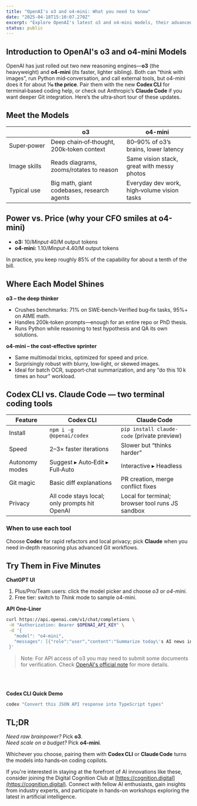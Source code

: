 ```yaml
---
title: "OpenAI's o3 and o4-mini: What you need to know"
date: "2025-04-18T15:10:07.270Z"
excerpt: "Explore OpenAI's latest o3 and o4-mini models, their advanced reasoning capabilities, potential applications, and how to access them with the new Codex CLI tool."
status: public
---
```


## Introduction to OpenAI's o3 and o4-mini Models

OpenAI has just rolled out two new reasoning engines—**o3** (the heavyweight) and **o4-mini** (its faster, lighter sibling). Both can “think with images”, run Python mid‑conversation, and call external tools, but o4-mini does it for about **1⁄10 the price**. Pair them with the new **Codex CLI** for terminal‑based coding help, or check out Anthropic’s **Claude Code** if you want deeper Git integration. Here’s the ultra‑short tour of these updates.

## Meet the Models

| | o3 | o4-mini |
|---|---|---|
| Super‑power | Deep chain‑of‑thought, 200k‑token context | 80–90% of o3’s brains, lower latency |
| Image skills | Reads diagrams, zooms/rotates to reason | Same vision stack, great with messy photos |
| Typical use | Big math, giant codebases, research agents | Everyday dev work, high‑volume vision tasks |

## Power vs. Price (why your CFO smiles at o4-mini)

- **o3:** $10/M input · $40/M output tokens  
- **o4-mini:** $1.10/M input · $4.40/M output tokens  

In practice, you keep roughly 85% of the capability for about a tenth of the bill.

## Where Each Model Shines

**o3 – the deep thinker**
- Crushes benchmarks: 71% on SWE‑bench‑Verified bug‑fix tasks, 95%+ on AIME math.
- Handles 200k‑token prompts—enough for an entire repo or PhD thesis.
- Runs Python while reasoning to test hypothesis and QA its own solutions.

**o4-mini – the cost‑effective sprinter**
- Same multimodal tricks, optimized for speed and price.
- Surprisingly robust with blurry, low‑light, or skewed images.
- Ideal for batch OCR, support‑chat summarization, and any “do this 10 k times an hour” workload.

## Codex CLI vs. Claude Code — two terminal coding tools

| Feature | Codex CLI | Claude Code |
|---|---|---|
| Install | `npm i -g @openai/codex` | `pip install claude-code` (private preview) |
| Speed | 2–3× faster iterations | Slower but “thinks harder” |
| Autonomy modes | Suggest ▸ Auto‑Edit ▸ Full‑Auto | Interactive ▸ Headless |
| Git magic | Basic diff explanations | PR creation, merge conflict fixes |
| Privacy | All code stays local; only prompts hit OpenAI | Local for terminal; browser tool runs JS sandbox |

### When to use each tool
Choose **Codex** for rapid refactors and local privacy; pick **Claude** when you need in‑depth reasoning plus advanced Git workflows.

## Try Them in Five Minutes

**ChatGPT UI**  
1. Plus/Pro/Team users: click the model picker and choose *o3* or *o4-mini*.  
2. Free tier: switch to *Think* mode to sample o4-mini.

**API One‑Liner**  
```bash
curl https://api.openai.com/v1/chat/completions \
 -H "Authorization: Bearer $OPENAI_API_KEY" \
 -d '{
   "model": "o4-mini",
   "messages": [{"role":"user","content":"Summarize today\'s AI news in 5 bullets"}]
 }'
```
> Note: For API access of o3 you may need to submit some documents for verification. Check [OpenAI's official note](https://help.openai.com/en/articles/10362446-api-access-to-o1-o3-and-o4-models) for more details.

<br></br>

**Codex CLI Quick Demo**  
```bash
codex "Convert this JSON API response into TypeScript types"
```

## TL;DR

*Need raw brainpower?* Pick **o3**.  
*Need scale on a budget?* Pick **o4-mini**.  

Whichever you choose, pairing them with **Codex CLI** or **Claude Code** turns the models into hands‑on coding copilots.

If you're interested in staying at the forefront of AI innovations like these, consider joining the Digital Cognition Club at [https://cognition.digital](https://cognition.digital). Connect with fellow AI enthusiasts, gain insights from industry experts, and participate in hands-on workshops exploring the latest in artificial intelligence.